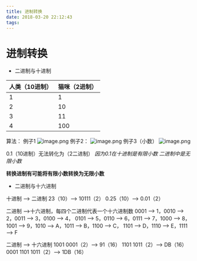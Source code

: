 ```yaml
---
title: 进制转换
date: 2018-03-20 22:12:43
tags:
---
```

# 进制转换
- 二进制与十进制

| 人类（10进制） | 猫咪（2进制） |
| ------------- |:-------------|
|1|1|
|2|10|
|3|11|
|4|100|  
算法：
例子1
![image.png](https://upload-images.jianshu.io/upload_images/11007474-c12d1e39b26d37e1.png?imageMogr2/auto-orient/strip%7CimageView2/2/w/600)
例子2：
![image.png](https://upload-images.jianshu.io/upload_images/11007474-8b6c260cd8b3aa5e.png?imageMogr2/auto-orient/strip%7CimageView2/2/w/600)
例子3（小数）
![image.png](https://upload-images.jianshu.io/upload_images/11007474-b1bfdb5c690d257f.png?imageMogr2/auto-orient/strip%7CimageView2/2/w/600)

0.1（10进制）无法转化为（2二进制）
*因为0.1在十进制是有限小数*
*二进制中是无限小数*

**转换进制有可能将有限小数转换为无限小数**
- 二进制与十六进制  

十进制 ——> 二进制
23（10）——> 10111（2）
0.25（10）——> 0.01（2）

二进制 ——>十六进制，每四个二进制代表一个十六进制数
0001 ——> 1，0010 ——> 2，0011 ——> 3，0100 ——> 4，
0101 ——> 5，0110 ——> 6，0111 ——> 7，1000 ——> 8，
1001 ——> 9，1010 ——> A，1011 ——> B，1100 ——> C，
1101 ——> D，1110 ——> E，1111——> F

二进制 ——> 十六进制
1001 0001（2）——> 91（16）
1101 1011（2）——> DB（16）
0001 1101 1011（2）——> 1DB（16）